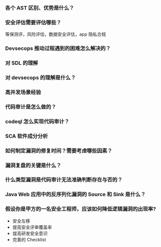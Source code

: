 ### 各个 AST 区别、优势是什么？

### 安全评估需要评估哪些？

等保测评，风险评估，数据安全评估，app 隐私合规

### Devsecops 推动过程遇到的困难怎么解决的？

### 对 SDL 的理解

### 对 devsecops 的理解是什么？

### 高并发场景经验

### 代码审计是怎么做的？

### codeql 怎么实现代码审计？

### SCA 软件成分分析

### 如何制定漏洞的修复时间？需要考虑哪些因素？

### 漏洞复盘的关键是什么？

### 什么类型漏洞是代码审计无法准确判断存在与否的？

### Java Web 应用中的反序列化漏洞的 Source 和 Sink 是什么？

### 假设你是甲方的一名安全工程师，应该如何降低逻辑漏洞的出现率?

- 安全左移
- 提高安全评审覆盖率
- 提高研发安全意识
- 完善的 Checklist
